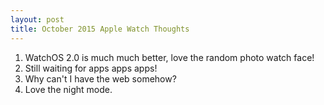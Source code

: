 ```yaml
---
layout: post
title: October 2015 Apple Watch Thoughts
---
```


1. WatchOS 2.0 is much much better, love the random photo watch face!
2. Still waiting for apps apps apps!
3. Why can't I have the web somehow?
4. Love the night mode.
